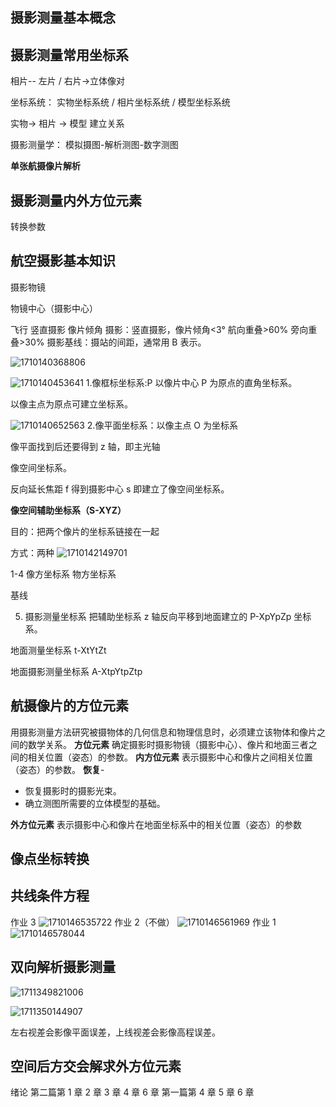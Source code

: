 ## 摄影测量基本概念

## 摄影测量常用坐标系

相片-- 左片 / 右片->立体像对

坐标系统：
实物坐标系统 / 相片坐标系统 / 模型坐标系统

实物-> 相片 -> 模型
建立关系

摄影测量学：
模拟摄图-解析测图-数字测图

**单张航摄像片解析**

## 摄影测量内外方位元素

转换参数

## 航空摄影基本知识

摄影物镜

物镜中心（摄影中心）

飞行
竖直摄影
像片倾角
摄影：竖直摄影，像片倾角<3°
航向重叠>60%
旁向重叠>30%
摄影基线：摄站的间距，通常用 B 表示。

![1710140368806](image/index/1710140368806.png)

![1710140453641](image/index/1710140453641.png) 1.像框标坐标系:P 以像片中心 P 为原点的直角坐标系。

以像主点为原点可建立坐标系。

![1710140652563](image/index/1710140652563.png) 2.像平面坐标系：以像主点 O 为坐标系

像平面找到后还要得到 z 轴，即主光轴

像空间坐标系。

反向延长焦距 f 得到摄影中心 s
即建立了像空间坐标系。

**像空间辅助坐标系（S-XYZ）**

目的：把两个像片的坐标系链接在一起

方式：两种
![1710142149701](image/index/1710142149701.png)

1-4 像方坐标系
物方坐标系

基线

5. 摄影测量坐标系
   把辅助坐标系 z 轴反向平移到地面建立的 P-XpYpZp 坐标系。

地面测量坐标系 t-XtYtZt

地面摄影测量坐标系 A-XtpYtpZtp

## 航摄像片的方位元素

用摄影测量方法研究被摄物体的几何信息和物理信息时，必须建立该物体和像片之间的数学关系。
**方位元素**
确定摄影时摄影物镜（摄影中心）、像片和地面三者之间的相关位置（姿态）的参数。
**内方位元素**
表示摄影中心和像片之间相关位置（姿态）的参数。
**恢复**-

- 恢复摄影时的摄影光束。
- 确立测图所需要的立体模型的基础。

**外方位元素**
表示摄影中心和像片在地面坐标系中的相关位置（姿态）的参数

## 像点坐标转换

## 共线条件方程

作业 3
![1710146535722](image/index/1710146535722.png)
作业 2（不做）
![1710146561969](image/index/1710146561969.png)
作业 1
![1710146578044](image/index/1710146578044.png)

## 双向解析摄影测量

![1711349821006](image/index/1711349821006.png)

![1711350144907](image/index/1711350144907.png)

左右视差会影像平面误差，上线视差会影像高程误差。

## 空间后方交会解求外方位元素

绪论 第二篇第 1 章 2 章 3 章 4 章 6 章
第一篇第 4 章 5 章 6 章
